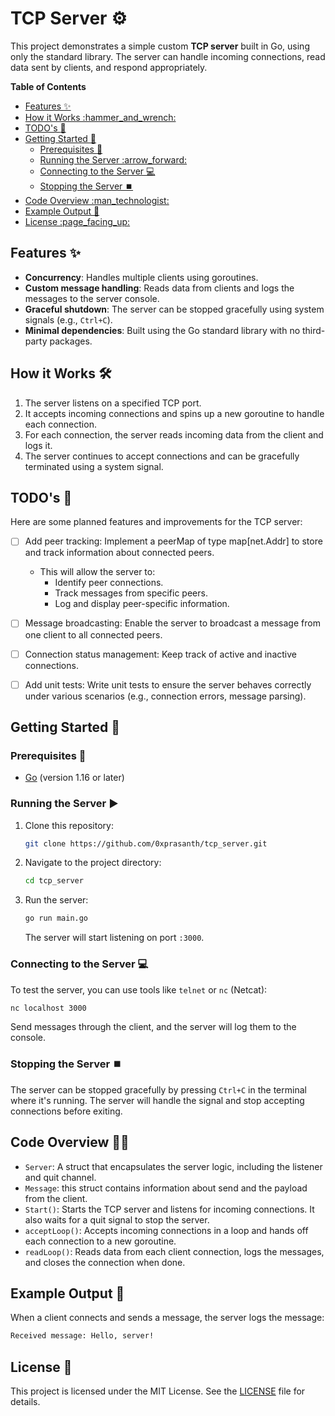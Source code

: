 # TCP Server :gear: <!-- omit in toc -->

This project demonstrates a simple custom **TCP server** built in Go, using only the standard library. The server can handle incoming connections, read data sent by clients, and respond appropriately.

**Table of Contents**
- [Features :sparkles:](#features-sparkles)
- [How it Works :hammer\_and\_wrench:](#how-it-works-hammer_and_wrench)
- [TODO's :memo:](#todos-memo)
- [Getting Started :rocket:](#getting-started-rocket)
  - [Prerequisites :memo:](#prerequisites-memo)
  - [Running the Server :arrow\_forward:](#running-the-server-arrow_forward)
  - [Connecting to the Server 💻](#connecting-to-the-server-)
  - [Stopping the Server ⏹️](#stopping-the-server-️)
- [Code Overview :man\_technologist:](#code-overview-man_technologist)
- [Example Output :scroll:](#example-output-scroll)
- [License :page\_facing\_up:](#license-page_facing_up)


## Features :sparkles:

- **Concurrency**: Handles multiple clients using goroutines.
- **Custom message handling**: Reads data from clients and logs the messages to the server console.
- **Graceful shutdown**: The server can be stopped gracefully using system signals (e.g., `Ctrl+C`).
- **Minimal dependencies**: Built using the Go standard library with no third-party packages.

## How it Works :hammer_and_wrench:

1. The server listens on a specified TCP port.
2. It accepts incoming connections and spins up a new goroutine to handle each connection.
3. For each connection, the server reads incoming data from the client and logs it.
4. The server continues to accept connections and can be gracefully terminated using a system signal.

## TODO's :memo:
Here are some planned features and improvements for the TCP server:

- [ ] Add peer tracking: Implement a peerMap of type map[net.Addr] to store and track information about connected peers.
    - This will allow the server to:
      - Identify peer connections.
      - Track messages from specific peers.
      - Log and display peer-specific information.

 - [ ] Message broadcasting: Enable the server to broadcast a message from one client to all connected peers.
 - [ ] Connection status management: Keep track of active and inactive connections.
 - [ ] Add unit tests: Write unit tests to ensure the server behaves correctly under various scenarios (e.g., connection errors, message parsing).

## Getting Started :rocket:

### Prerequisites :memo:

- [Go](https://golang.org/dl/) (version 1.16 or later)

### Running the Server :arrow_forward:

1. Clone this repository:

   ```bash
   git clone https://github.com/0xprasanth/tcp_server.git
   ```

2. Navigate to the project directory:

   ```bash
   cd tcp_server
   ```

3. Run the server:

   ```bash
   go run main.go
   ```

   The server will start listening on port `:3000`.

### Connecting to the Server 💻

To test the server, you can use tools like `telnet` or `nc` (Netcat):

```bash
nc localhost 3000
```

Send messages through the client, and the server will log them to the console.

### Stopping the Server ⏹️

The server can be stopped gracefully by pressing `Ctrl+C` in the terminal where it's running. The server will handle the signal and stop accepting connections before exiting.

## Code Overview :man_technologist:

- `Server`: A struct that encapsulates the server logic, including the listener and quit channel.
- `Message`: this struct contains information about send and the payload from the client.
- `Start()`: Starts the TCP server and listens for incoming connections. It also waits for a quit signal to stop the server.
- `acceptLoop()`: Accepts incoming connections in a loop and hands off each connection to a new goroutine.
- `readLoop()`: Reads data from each client connection, logs the messages, and closes the connection when done.

## Example Output :scroll:

When a client connects and sends a message, the server logs the message:

```bash
Received message: Hello, server!
```

## License :page_facing_up:

This project is licensed under the MIT License. See the [LICENSE](LICENSE) file for details.
